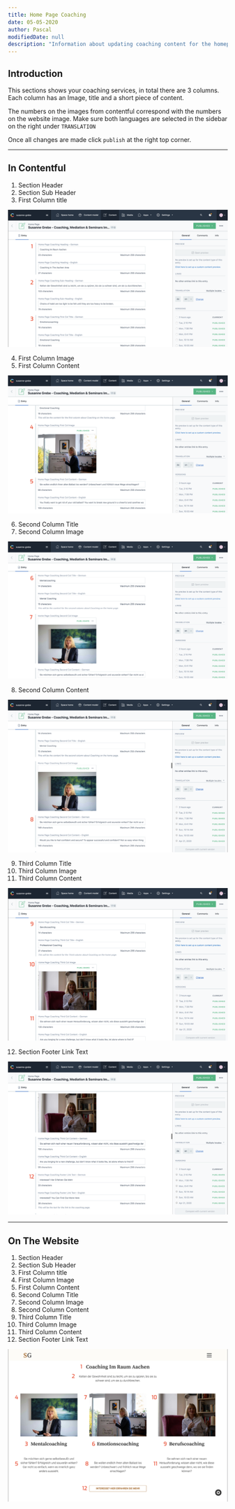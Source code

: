 ```yaml
---
title: Home Page Coaching
date: 05-05-2020
author: Pascal
modifiedDate: null
description: "Information about updating coaching content for the homepage"
---
```


## Introduction

This sections shows your coaching services, in total there are 3 columns. Each column has an Image, title and a short piece of content.

The numbers on the images from contentful correspond with the numbers on the website image.
Make sure both languages are selected in the sidebar on the right under `TRANSLATION`

Once all changes are made click `publish` at the right top corner.

---

## In Contentful

1. Section Header
2. Section Sub Header
3. First Column title

![first](./coaching-heading-first-title.png)

4. First Column Image
5. First Column Content

![second](./coaching-first-image-content.png)

6. Second Column Title
7. Second Column Image

![third](./coaching-second-title-image.png)

8. Second Column Content

![fourth](./coaching-second-content.png)

9. Third Column Title
10. Third Column Image
11. Third Column Content

![fifth](./coaching-third-title-image-content.png)

12. Section Footer Link Text

![sixt](./coaching-footer-text.png)

---

## On The Website

1. Section Header
2. Section Sub Header
3. First Column title
4. First Column Image
5. First Column Content
6. Second Column Title
7. Second Column Image
8. Second Column Content
9. Third Column Title
10. Third Column Image
11. Third Column Content
12. Section Footer Link Text

![seventh](./coaching-front.png)